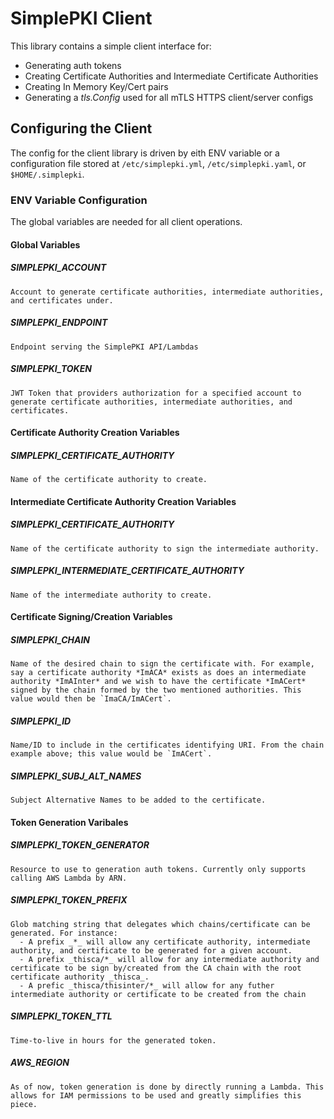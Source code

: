 # SimplePKI Client

This library contains a simple client interface for:
  -  Generating auth tokens
  -  Creating Certificate Authorities and Intermediate Certificate Authorities
  -  Creating In Memory Key/Cert pairs
  -  Generating a *tls.Config* used for all mTLS HTTPS client/server configs


## Configuring the Client

The config for the client library is driven by eith ENV variable or a configuration file stored at `/etc/simplepki.yml`, `/etc/simplepki.yaml`, or `$HOME/.simplepki`.

### ENV Variable Configuration

The global variables are needed for all client operations.

#### Global Variables

  ##### SIMPLEPKI_ACCOUNT

    Account to generate certificate authorities, intermediate authorities, and certificates under.

  ##### SIMPLEPKI_ENDPOINT

    Endpoint serving the SimplePKI API/Lambdas

  ##### SIMPLEPKI_TOKEN

    JWT Token that providers authorization for a specified account to generate certificate authorities, intermediate authorities, and certificates.

#### Certificate Authority Creation Variables

  ##### SIMPLEPKI_CERTIFICATE_AUTHORITY

    Name of the certificate authority to create.

#### Intermediate Certificate Authority Creation Variables
	
  ##### SIMPLEPKI_CERTIFICATE_AUTHORITY

    Name of the certificate authority to sign the intermediate authority.

  ##### SIMPLEPKI_INTERMEDIATE_CERTIFICATE_AUTHORITY

    Name of the intermediate authority to create.

#### Certificate Signing/Creation Variables

  ##### SIMPLEPKI_CHAIN

    Name of the desired chain to sign the certificate with. For example, say a certificate authority *ImACA* exists as does an intermediate authority *ImAInter* and we wish to have the certificate *ImACert* signed by the chain formed by the two mentioned authorities. This value would then be `ImaCA/ImACert`.

  ##### SIMPLEPKI_ID

    Name/ID to include in the certificates identifying URI. From the chain example above; this value would be `ImACert`.

  ##### SIMPLEPKI_SUBJ_ALT_NAMES

    Subject Alternative Names to be added to the certificate.


#### Token Generation Varibales

  ##### SIMPLEPKI_TOKEN_GENERATOR
    
    Resource to use to generation auth tokens. Currently only supports calling AWS Lambda by ARN.

  ##### SIMPLEPKI_TOKEN_PREFIX

    Glob matching string that delegates which chains/certificate can be generated. For instance:
      - A prefix _*_ will allow any certificate authority, intermediate authority, and certificate to be generated for a given account.
      - A prefix _thisca/*_ will allow for any intermediate authority and certificate to be sign by/created from the CA chain with the root certificate authority _thisca_.
      - A prefic _thisca/thisinter/*_ will allow for any futher intermediate authority or certificate to be created from the chain 

  ##### SIMPLEPKI_TOKEN_TTL

    Time-to-live in hours for the generated token.

  ##### AWS_REGION

    As of now, token generation is done by directly running a Lambda. This allows for IAM permissions to be used and greatly simplifies this piece.
    
